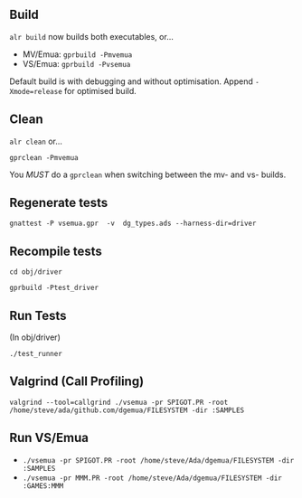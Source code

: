 ## Build

`alr build` now builds both executables, or...

* MV/Emua: `gprbuild -Pmvemua`
* VS/Emua: `gprbuild -Pvsemua`

Default build is with debugging and without optimisation.  Append `-Xmode=release` for optimised build.

## Clean

`alr clean` or...

`gprclean -Pmvemua`

You *MUST* do a `gprclean` when switching between the mv- and vs- builds.

## Regenerate tests
`gnattest -P vsemua.gpr  -v  dg_types.ads --harness-dir=driver`

## Recompile tests
`cd obj/driver`

`gprbuild -Ptest_driver`

## Run Tests
(In obj/driver)

`./test_runner`

## Valgrind (Call Profiling)
`valgrind --tool=callgrind ./vsemua -pr SPIGOT.PR -root /home/steve/ada/github.com/dgemua/FILESYSTEM -dir :SAMPLES`

## Run VS/Emua
* `./vsemua -pr SPIGOT.PR -root /home/steve/Ada/dgemua/FILESYSTEM -dir :SAMPLES`
* `./vsemua -pr MMM.PR -root /home/steve/Ada/dgemua/FILESYSTEM -dir :GAMES:MMM`
